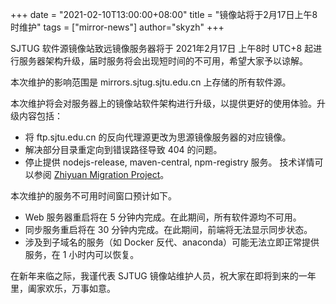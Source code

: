 +++
date = "2021-02-10T13:00:00+08:00"
title = "镜像站将于2月17日上午8时维护"
tags = ["mirror-news"]
author="skyzh"
+++

SJTUG 软件源镜像站致远镜像服务器将于 2021年2月17日 上午8时 UTC+8 起进行服务器架构升级，届时服务将会出现短时间的不可用，希望大家予以谅解。

本次维护的影响范围是 mirrors.sjtug.sjtu.edu.cn 上存储的所有软件源。

本次维护将会对服务器上的镜像站软件架构进行升级，以提供更好的使用体验。升级内容包括：
* 将 ftp.sjtu.edu.cn 的反向代理源更改为思源镜像服务器的对应镜像。
* 解决部分目录重定向到错误路径导致 404 的问题。
* 停止提供 nodejs-release, maven-central, npm-registry 服务。
技术详情可以参阅 [Zhiyuan Migration Project](https://github.com/sjtug/mirror-docker-siyuan/projects/1)。

本次维护的服务不可用时间窗口预计如下。
* Web 服务器重启将在 5 分钟内完成。在此期间，所有软件源均不可用。
* 同步服务重启将在 30 分钟内完成。在此期间，前端将无法显示同步状态。
* 涉及到子域名的服务（如 Docker 反代、anaconda）可能无法立即正常提供服务，在 1 小时内可以恢复。

在新年来临之际，我谨代表 SJTUG 镜像站维护人员，祝大家在即将到来的一年里，阖家欢乐，万事如意。
